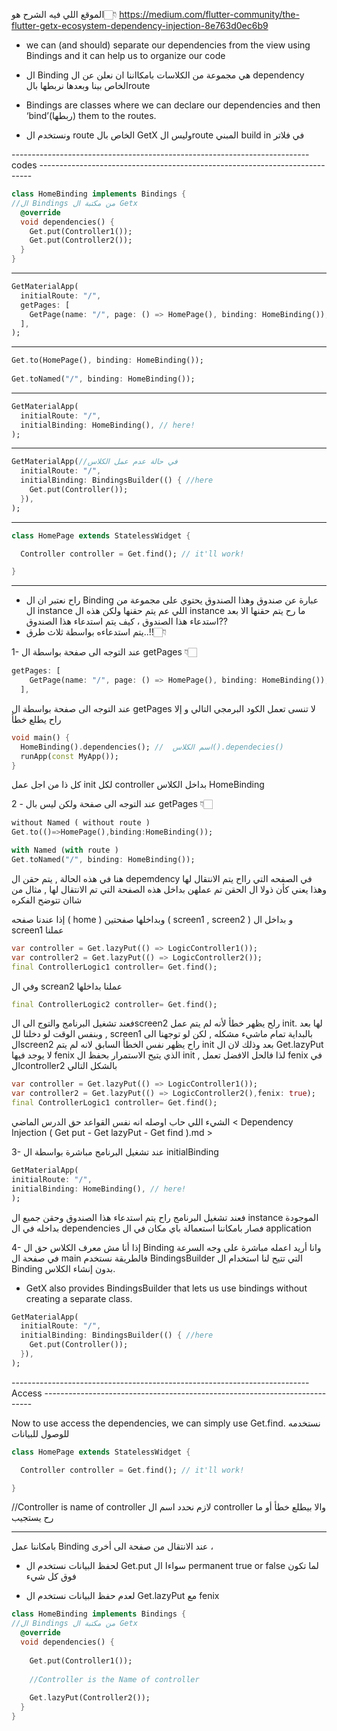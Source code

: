 الموقع اللي فيه الشرح هو👇🏻
https://medium.com/flutter-community/the-flutter-getx-ecosystem-dependency-injection-8e763d0ec6b9


- we can (and should) separate  our dependencies from the view using Bindings and it can help us to organize our code
 

-  ال Binding هي مجموعة من الكلاسات بامكااننا ان نعلن عن ال dependency الخاص بينا وبعدها نربطها بالroute

- Bindings are classes where we can declare our dependencies and then ‘bind’(ربطها) them to the routes.

- ونستخدم ال route الخاص بال GetX وليس الroute المبني build in في فلاتر

-------------------------------------------------------------------------- codes ----------------------------------------------------------------------------

```dart
class HomeBinding implements Bindings {
//ال Bindings من مكتبة ال Getx
  @override
  void dependencies() {
    Get.put(Controller1());
    Get.put(Controller2());
  }
}
```
_______________________

```dart
GetMaterialApp( 
  initialRoute: "/",
  getPages: [
    GetPage(name: "/", page: () => HomePage(), binding: HomeBinding()), // here!
  ],
);
```
__________________________

```dart
Get.to(HomePage(), binding: HomeBinding());
 
Get.toNamed("/", binding: HomeBinding()); 
```
_____________________________

```dart
GetMaterialApp(
  initialRoute: "/",
  initialBinding: HomeBinding(), // here!
);
```
____________________

```dart
GetMaterialApp(//في حالة عدم عمل الكلاس
  initialRoute: "/",
  initialBinding: BindingsBuilder(() { //here
    Get.put(Controller());
  }),
);
```

_____________________

```dart
class HomePage extends StatelessWidget {

  Controller controller = Get.find(); // it'll work!

}
```

___________________________

+ راح نعتبر ان ال Binding عبارة عن صندوق وهذا الصندوق يحتوي على مجموعة من ال instance اللي عم يتم حقنها ولكن هذه ال instance ما رح يتم حقنها الا بعد استدعاء هذا الصندوق ، كيف يتم استدعاء هذا الصندوق??
+ يتم استدعاءه بواسطة ثلاث طرق..!!👇🏻

1- عند التوجه الى صفحة بواسطة ال getPages 👇🏻

```dart
getPages: [
    GetPage(name: "/", page: () => HomePage(), binding: HomeBinding()), // here!
  ],
```
عند التوجه الى صفحة بواسطة ال getPages لا تنسى تعمل الكود البرمجي التالي و إلا راح يطلع خطأ
```dart
void main() {
  HomeBinding().dependencies(); //  اسم الكلاس().dependecies()
  runApp(const MyApp());
}
```
كل ذا من اجل عمل init لكل controller  بداخل الكلاس HomeBinding  



  2 - عند التوجه الى صفحة ولكن ليس بال getPages 👇🏻
  
```dart
without Named ( without route )
Get.to(()=>HomePage(),binding:HomeBinding());

with Named (with route )
Get.toNamed("/", binding: HomeBinding()); 
```
هنا في هذه الحالة , يتم حقن ال depemdency في الصفحه التي رااح يتم الانتقال لها وهذا يعني كأن ذولا ال الحقن تم عملهن بداخل هذه الصفحة التي تم الانتقال لها , مثال من شاان تتوضح الفكره

إذا عندنا صفحه ( home )  وبداخلها صفحتين ( screen1 , screen2 ) و بداخل ال screen1 عملنا
```dart
var controller = Get.lazyPut(() => LogicController1());
var controller2 = Get.lazyPut(() => LogicController2());
final ControllerLogic1 controller= Get.find(); 
```
وفي ال screan2 عملنا بداخلها 
```dart
final ControllerLogic2 controller= Get.find(); 
```
فعند تشغيل البرنامج والتوج الى الscreen2 رلح يظهر خطأ لأنه لم يتم عمل init. لها بعد , وبنفس الوقت لو دخلنا لل screen1 بالبداية تمام ماشيء مشكله , لكن لو توجهنا الى الscreen2 راح يظهر نفس الخطأ السابق لانه لم يتم init بعد وذلك لان ال Get.lazyPut لا يوجد فيها fenix الذي يتيح الاستمرار بحفظ ال init , لذا فالحل الافضل تعمل fenix في الcontroller2 بالشكل التالي
```dart
var controller = Get.lazyPut(() => LogicController1());
var controller2 = Get.lazyPut(() => LogicController2(),fenix: true);
final ControllerLogic1 controller= Get.find(); 
```
الشيء اللي حاب اوصله انه نفس القواعد حق الدرس الماضي < Dependency Injection ( Get put - Get lazyPut - Get find ).md >



  3- عند تشغيل البرنامج مباشرة بواسطة ال initialBinding
  
  ```dart
  GetMaterialApp(
  initialRoute: "/",
  initialBinding: HomeBinding(), // here!
);
```
فعند تشغيل البرنامج راح يتم استدعاء هذا الصندوق وحقن جميع ال instance الموجودة بداخله في ال dependencies فصار بامكاننا استعمالة باي مكان في ال application 


4- إذا أنا مش معرف الكلاس حق ال Binding وانا أريد اعمله مباشرة على وجه السرعة في صفحة ال main فالطريقة نستخدم BindingsBuilder التي تتيح لنا استخدام ال Binding بدون إنشاء الكلاس.

- GetX also provides BindingsBuilder that lets us use bindings without creating a separate class.

```dart
GetMaterialApp(
  initialRoute: "/",
  initialBinding: BindingsBuilder(() { //here
    Get.put(Controller());
  }),
);
```

-------------------------------------------------------------------------- Access ---------------------------------------------------------------------------



Now to use access the dependencies, we can simply use Get.find.
نستخدمه للوصول للبيانات
```dart
class HomePage extends StatelessWidget {

  Controller controller = Get.find(); // it'll work!

}
```
//Controller is name of controller 
لازم نحدد اسم ال controller والا بيطلع خطأ أو ما رح يستجيب

_____________________________________
بامكاننا عمل Binding عند الانتقال من صفحة الى أخرى ، 

- لحفظ البيانات نستخدم ال Get.put سواءا ال 
permanent true or false
لما تكون فوق كل شيء

- لعدم حفظ البيانات نستخدم ال Get.lazyPut مع fenix


```dart
class HomeBinding implements Bindings {
//ال Bindings من مكتبة ال Getx
  @override
  void dependencies() {
  
    Get.put(Controller1());
    
    //Controller is the Name of controller 
    
    Get.lazyPut(Controller2());
  }
}
```


